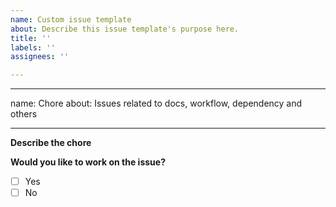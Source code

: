 ```yaml
---
name: Custom issue template
about: Describe this issue template's purpose here.
title: ''
labels: ''
assignees: ''

---
```


---
name: Chore
about: Issues related to docs, workflow, dependency and others

---

**Describe the chore**
<!-- A clear and concise description of what you want to do. -->

**Would you like to work on the issue?**
<!-- Please let us know if you can work on it or the issue should be assigned to someone else. -->
- [ ] Yes
- [ ] No
